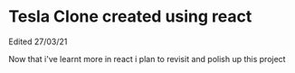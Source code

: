 # Tesla Clone created using react

Edited 27/03/21

Now that i've learnt more in react i plan to revisit and polish up this project
